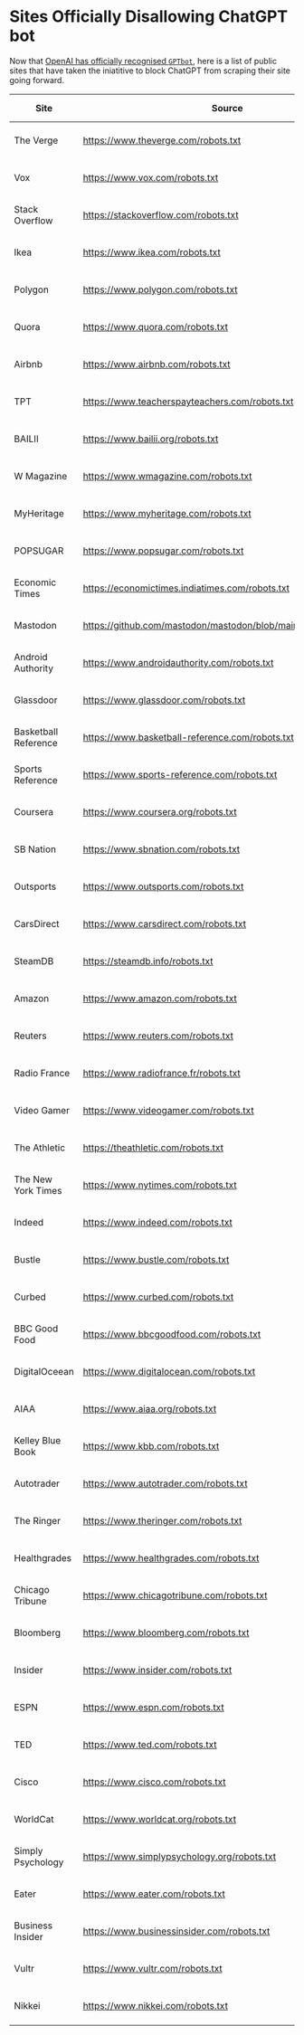 # Sites Officially Disallowing ChatGPT bot

Now that [OpenAI has officially recognised `GPTbot`](https://platform.openai.com/docs/gptbot), here is a list of public sites that have taken the iniatitive to block ChatGPT from scraping their site going forward.  

| Site | Source | Date Found | DR |
| --- | --- | --- | --- |
| The Verge |  https://www.theverge.com/robots.txt | 12th August 2023 | 92 |
| Vox | https://www.vox.com/robots.txt | 12th August 2023 | 91 |
| Stack Overflow | https://stackoverflow.com/robots.txt | 14th August 2023 | 92 |
| Ikea | https://www.ikea.com/robots.txt | 14th August 2023 | 91 |
| Polygon | https://www.polygon.com/robots.txt | 14th August 2023 | 86 |
| Quora | https://www.quora.com/robots.txt | 14th August 2023 | 91 |
| Airbnb | https://www.airbnb.com/robots.txt | 14th August 2023 | 92 |
| TPT | https://www.teacherspayteachers.com/robots.txt | 14th August 2023 | 86 |
| BAILII | https://www.bailii.org/robots.txt | 15th August 2023 | 82 |
| W Magazine | https://www.wmagazine.com/robots.txt | 15th August 2023 | 81 |
| MyHeritage | https://www.myheritage.com/robots.txt | 15th August 2023 | 79 |
| POPSUGAR | https://www.popsugar.com/robots.txt | 15th August 2023 | 88 |
| Economic Times | https://economictimes.indiatimes.com/robots.txt | 15th August 2023 | 91 |
| Mastodon | https://github.com/mastodon/mastodon/blob/main/public/robots.txt | 16th August 2023 | N/A |
| Android Authority | https://www.androidauthority.com/robots.txt | 17th August 2023 | 85 |
| Glassdoor | https://www.glassdoor.com/robots.txt | 17th August 2023 | 91 | 
| Basketball Reference | https://www.basketball-reference.com/robots.txt | 17th August 2023 | 78 |
| Sports Reference | https://www.sports-reference.com/robots.txt | 17th August 2023 | 76 | 
| Coursera | https://www.coursera.org/robots.txt | 17th August 2023 | 91 | 
| SB Nation | https://www.sbnation.com/robots.txt | 17th August 2023 | 83 | 
| Outsports | https://www.outsports.com/robots.txt | 17th August 2023 | 74 | 
| CarsDirect | https://www.carsdirect.com/robots.txt | 17th August 2023 | 72 |
| SteamDB | https://steamdb.info/robots.txt | 17th August 2023 | 76 |
| Amazon | https://www.amazon.com/robots.txt | 18th August 2023 | 96 | 
| Reuters | https://www.reuters.com/robots.txt | 18th August 2023 | 92 | 
| Radio France | https://www.radiofrance.fr/robots.txt | 18th August 2023 | 89 |
| Video Gamer | https://www.videogamer.com/robots.txt | 18th August 2023 | 71 |
| The Athletic | https://theathletic.com/robots.txt | 18th August 2023 | 83 |
| The New York Times | https://www.nytimes.com/robots.txt | 19th August 2023 | 94 | 
| Indeed | https://www.indeed.com/robots.txt | 19th August 2023 | 92 | 
| Bustle | https://www.bustle.com/robots.txt | 19th August 2023 | 89 | 
| Curbed | https://www.curbed.com/robots.txt | 19th August 2023 | 87 | 
| BBC Good Food | https://www.bbcgoodfood.com/robots.txt | 21st August 2023 | 87 | 
| DigitalOceean | https://www.digitalocean.com/robots.txt | 21st August 2023 | 91 | 
| AIAA | https://www.aiaa.org/robots.txt | 21st August 2023 | 79 |
| Kelley Blue Book | https://www.kbb.com/robots.txt | 23rd August 2023 | 89 | 
| Autotrader | https://www.autotrader.com/robots.txt | 23rd August 2023 | 80 | 
| The Ringer | https://www.theringer.com/robots.txt | 23rd August 2023 | 81 | 
| Healthgrades | https://www.healthgrades.com/robots.txt | 25th August 2023 | 87 |
| Chicago Tribune | https://www.chicagotribune.com/robots.txt | 25th August 2023 | 91 |
| Bloomberg | https://www.bloomberg.com/robots.txt | 25th August 2023 | 92 |
| Insider | https://www.insider.com/robots.txt | 25th August 2023 | 90 |
| ESPN | https://www.espn.com/robots.txt | 28th August 2023 | 91 |
| TED | https://www.ted.com/robots.txt | 28th August 2023 | 92 | 
| Cisco | https://www.cisco.com/robots.txt | 28th August 2023 | 91 | 
| WorldCat | https://www.worldcat.org/robots.txt | 28th August 2023 | 91 |
| Simply Psychology | https://www.simplypsychology.org/robots.txt | 28th August 2023 | 83 |
| Eater | https://www.eater.com/robots.txt | 28th August 2023 | 90 | 
| Business Insider | https://www.businessinsider.com/robots.txt | 28th August 2023 | 92 | 
| Vultr | https://www.vultr.com/robots.txt | 28th August 2023 | 86 | 
| Nikkei | https://www.nikkei.com/robots.txt | 28th August 2023 | 91 |

